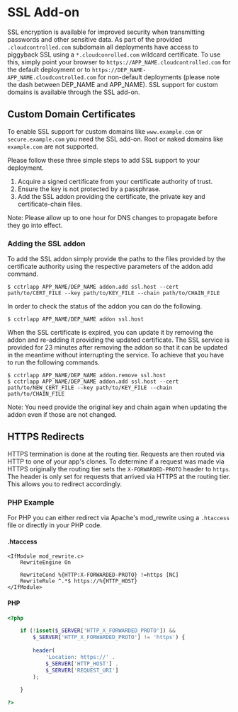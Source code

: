 # SSL Add-on

SSL encryption is available for improved security when transmitting passwords
and other sensitive data. As part of the provided `.cloudcontrolled.com`
subdomain all deployments have access to piggyback SSL using a
`*.cloudconrolled.com` wildcard certificate. To use this, simply point your
browser to `https://APP_NAME.cloudcontrolled.com` for the default deployment or
to `https://DEP_NAME-APP_NAME.cloudcontrolled.com` for non-default deployments
(please note the dash between DEP_NAME and APP_NAME). SSL support for custom
domains is available through the SSL add-on.

## Custom Domain Certificates

To enable SSL support for custom domains like `www.example.com` or
`secure.example.com` you need the SSL add-on. Root or naked domains like
`example.com` are not supported.

Please follow these three simple steps to add SSL support to your deployment.

 1. Acquire a signed certificate from your certificate authority of trust.
 2. Ensure the key is not protected by a passphrase.
 3. Add the SSL addon providing the certificate, the private key and
    certificate-chain files.

Note: Please allow up to one hour for DNS changes to propagate before they go
into effect.

### Adding the SSL addon

To add the SSL addon simply provide the paths to the files provided by the
certificate authority using the respective parameters of the addon.add command.

 ~~~
 $ cctrlapp APP_NAME/DEP_NAME addon.add ssl.host --cert path/to/CERT_FILE --key path/to/KEY_FILE --chain path/to/CHAIN_FILE
 ~~~

In order to check the status of the addon you can do the following.

 ~~~
 $ cctrlapp APP_NAME/DEP_NAME addon ssl.host
 ~~~

When the SSL certificate is expired, you can update it by removing the addon
and re-adding it providing the updated certificate. The SSL service is provided
for 23 minutes after removing the addon so that it can be updated in the
meantime without interrupting the service. To achieve that you have to run the
following commands.

 ~~~
 $ cctrlapp APP_NAME/DEP_NAME addon.remove ssl.host
 $ cctrlapp APP_NAME/DEP_NAME addon.add ssl.host --cert path/to/NEW_CERT_FILE --key path/to/KEY_FILE --chain path/to/CHAIN_FILE
 ~~~

Note: You need provide the original key and chain again when updating the
addon even if those are not changed.

## HTTPS Redirects

HTTPS termination is done at the routing tier. Requests are then routed via
HTTP to one of your app's clones. To determine if a request was made via HTTPS
originally the routing tier sets the `X-FORWARDED-PROTO` header to `https`. The
header is only set for requests that arrived via HTTPS at the routing tier.
This allows you to redirect accordingly.

### PHP Example

For PHP you can either redirect via Apache's mod_rewrite using a `.htaccess`
file or directly in your PHP code.

#### .htaccess
~~~
<IfModule mod_rewrite.c> 
    RewriteEngine On
    
    RewriteCond %{HTTP:X-FORWARDED-PROTO} !=https [NC]
    RewriteRule ^.*$ https://%{HTTP_HOST}
</IfModule>
~~~

#### PHP
~~~php
<?php

    if (!isset($_SERVER['HTTP_X_FORWARDED_PROTO']) && 
        $_SERVER['HTTP_X_FORWARDED_PROTO'] != 'https') {
        
        header(
            'Location: https://' . 
            $_SERVER['HTTP_HOST'] . 
            $_SERVER['REQUEST_URI']
        );
    
    }

?>
~~~
